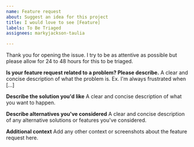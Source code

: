 ```yaml
---
name: Feature request
about: Suggest an idea for this project
title: I would love to see [Feature]
labels: To Be Triaged
assignees: markyjackson-taulia

---
```


Thank you for opening the issue. I try to be as attentive as possible but please allow for 24 to 48 hours for this to be triaged.

**Is your feature request related to a problem? Please describe.**
A clear and concise description of what the problem is. Ex. I'm always frustrated when [...]

**Describe the solution you'd like**
A clear and concise description of what you want to happen.

**Describe alternatives you've considered**
A clear and concise description of any alternative solutions or features you've considered.

**Additional context**
Add any other context or screenshots about the feature request here.
